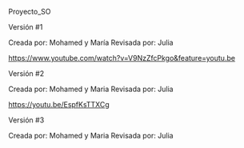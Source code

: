 Proyecto_SO

Versión #1

Creada por:  Mohamed y María 
Revisada por: Julia

https://www.youtube.com/watch?v=V9NzZfcPkgo&feature=youtu.be

Versión #2

Creada por:  Mohamed y Maria
Revisada por: Julia

https://youtu.be/EspfKsTTXCg


Versión #3

Creada por:  Mohamed y Maria
Revisada por: Julia




